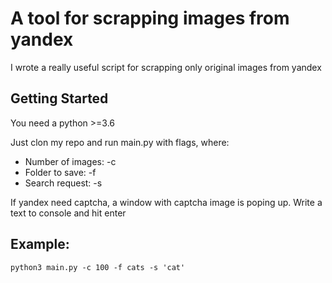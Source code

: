 # A tool for scrapping images from yandex

I wrote a really useful script for scrapping only original images from yandex

## Getting Started

You need a python >=3.6

Just clon my repo and run main.py with flags, where:

* Number of images: -c
* Folder to save: -f
* Search request: -s

If yandex need captcha, a window with captcha image is poping up. Write a text to console and hit enter

## Example:
```
python3 main.py -c 100 -f cats -s 'cat'
```
